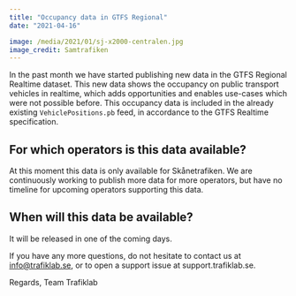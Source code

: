 ```yaml
---
title: "Occupancy data in GTFS Regional"
date: "2021-04-16"

image: /media/2021/01/sj-x2000-centralen.jpg
image_credit: Samtrafiken
---
```


In the past month we have started publishing new data in the GTFS Regional Realtime dataset. This new data shows the
occupancy on public transport vehicles in realtime, which adds opportunities and enables use-cases which were not
possible before. This occupancy data is included in the already existing `VehiclePositions.pb` feed, in accordance to
the GTFS Realtime specification.

## For which operators is this data available?

At this moment this data is only available for Skånetrafiken. We are continuously working to publish more data for more
operators, but have no timeline for upcoming operators supporting this data.

## When will this data be available?

It will be released in one of the coming days.

If you have any more questions, do not hesitate to contact us at info@trafiklab.se, or to open a support issue at
support.trafiklab.se.

Regards, Team Trafiklab
